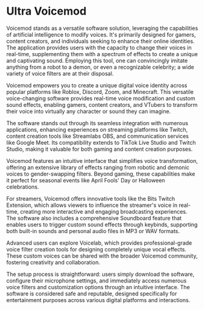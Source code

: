 # Ultra Voicemod 
Voicemod stands as a versatile software solution, leveraging the capabilities of artificial intelligence to modify voices. It's primarily designed for gamers, content creators, and individuals seeking to enhance their online identities. The application provides users with the capacity to change their voices in real-time, supplementing them with a spectrum of effects to create a unique and captivating sound. Employing this tool, one can convincingly imitate anything from a robot to a demon, or even a recognizable celebrity; a wide variety of voice filters are at their disposal.


Voicemod empowers you to create a unique digital voice identity across popular platforms like Roblox, Discord, Zoom, and Minecraft. This versatile voice-changing software provides real-time voice modification and custom sound effects, enabling gamers, content creators, and VTubers to transform their voice into virtually any character or sound they can imagine.

The software stands out through its seamless integration with numerous applications, enhancing experiences on streaming platforms like Twitch, content creation tools like Streamlabs OBS, and communication services like Google Meet. Its compatibility extends to TikTok Live Studio and Twitch Studio, making it valuable for both gaming and content creation purposes.

Voicemod features an intuitive interface that simplifies voice transformation, offering an extensive library of effects ranging from robotic and demonic voices to gender-swapping filters. Beyond gaming, these capabilities make it perfect for seasonal events like April Fools' Day or Halloween celebrations.

For streamers, Voicemod offers innovative tools like the Bits Twitch Extension, which allows viewers to influence the streamer's voice in real-time, creating more interactive and engaging broadcasting experiences. The software also includes a comprehensive Soundboard feature that enables users to trigger custom sound effects through keybinds, supporting both built-in sounds and personal audio files in MP3 or WAV formats.

Advanced users can explore Voicelab, which provides professional-grade voice filter creation tools for designing completely unique vocal effects. These custom voices can be shared with the broader Voicemod community, fostering creativity and collaboration.

The setup process is straightforward: users simply download the software, configure their microphone settings, and immediately access numerous voice filters and customization options through an intuitive interface. The software is considered safe and reputable, designed specifically for entertainment purposes across various digital platforms and interactions.
